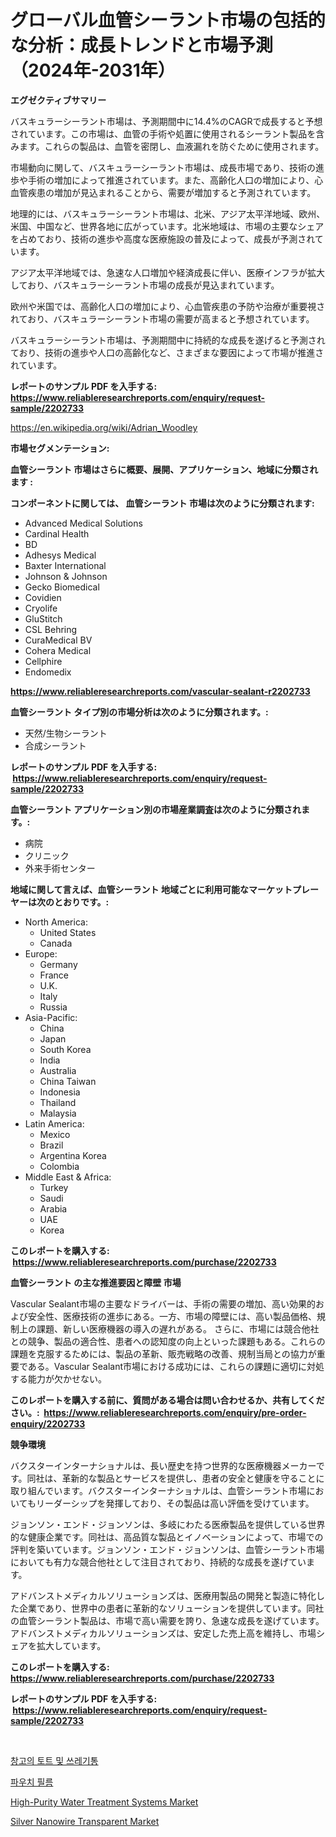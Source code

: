 <p><h1>グローバル血管シーラント市場の包括的な分析：成長トレンドと市場予測（2024年-2031年）</h1></p><p><strong>エグゼクティブサマリー</strong></p>
<p><p>バスキュラーシーラント市場は、予測期間中に14.4%のCAGRで成長すると予想されています。この市場は、血管の手術や処置に使用されるシーラント製品を含みます。これらの製品は、血管を密閉し、血液漏れを防ぐために使用されます。</p><p>市場動向に関して、バスキュラーシーラント市場は、成長市場であり、技術の進歩や手術の増加によって推進されています。また、高齢化人口の増加により、心血管疾患の増加が見込まれることから、需要が増加すると予測されています。</p><p>地理的には、バスキュラーシーラント市場は、北米、アジア太平洋地域、欧州、米国、中国など、世界各地に広がっています。北米地域は、市場の主要なシェアを占めており、技術の進歩や高度な医療施設の普及によって、成長が予測されています。</p><p>アジア太平洋地域では、急速な人口増加や経済成長に伴い、医療インフラが拡大しており、バスキュラーシーラント市場の成長が見込まれています。</p><p>欧州や米国では、高齢化人口の増加により、心血管疾患の予防や治療が重要視されており、バスキュラーシーラント市場の需要が高まると予想されています。</p><p>バスキュラーシーラント市場は、予測期間中に持続的な成長を遂げると予測されており、技術の進歩や人口の高齢化など、さまざまな要因によって市場が推進されています。</p></p>
<p><strong>レポートのサンプル PDF を入手する: <a href="https://www.reliableresearchreports.com/enquiry/request-sample/2202733">https://www.reliableresearchreports.com/enquiry/request-sample/2202733</a></strong></p>
<p><a href="https://en.wikipedia.org/wiki/Adrian_Woodley">https://en.wikipedia.org/wiki/Adrian_Woodley</a></p>
<p><strong>市場セグメンテーション:</strong></p>
<p><strong> 血管シーラント 市場はさらに概要、展開、アプリケーション、地域に分類されます :</strong></p>
<p><strong>コンポーネントに関しては、 血管シーラント 市場は次のように分類されます: &nbsp;</strong></p>
<p><ul><li>Advanced Medical Solutions</li><li>Cardinal Health</li><li>BD</li><li>Adhesys Medical</li><li>Baxter International</li><li>Johnson & Johnson</li><li>Gecko Biomedical</li><li>Covidien</li><li>Cryolife</li><li>GluStitch</li><li>CSL Behring</li><li>CuraMedical BV</li><li>Cohera Medical</li><li>Cellphire</li><li>Endomedix</li></ul></p>
<p><strong><a href="https://www.reliableresearchreports.com/vascular-sealant-r2202733">https://www.reliableresearchreports.com/vascular-sealant-r2202733</a></strong></p>
<p><strong> 血管シーラント タイプ別の市場分析は次のように分類されます。:</strong></p>
<p><ul><li>天然/生物シーラント</li><li>合成シーラント</li></ul></p>
<p><strong>レポートのサンプル PDF を入手する: &nbsp;<a href="https://www.reliableresearchreports.com/enquiry/request-sample/2202733">https://www.reliableresearchreports.com/enquiry/request-sample/2202733</a></strong></p>
<p><strong> 血管シーラント アプリケーション別の市場産業調査は次のように分類されます。:</strong></p>
<p><ul><li>病院</li><li>クリニック</li><li>外来手術センター</li></ul></p>
<p><strong>地域に関して言えば、血管シーラント 地域ごとに利用可能なマーケットプレーヤーは次のとおりです。:</strong></p>
<p><ul>
    <li>
        North America:
        <ul>
            <li>United States</li>
            <li>Canada</li>
        </ul>
    </li>
    <li>
        Europe:
        <ul>
            <li>Germany</li>
            <li>France</li>
            <li>U.K.</li>
            <li>Italy</li>
            <li>Russia</li>
        </ul>
    </li>
    <li>
        Asia-Pacific:
        <ul>
            <li>China</li>
            <li>Japan</li>
            <li>South Korea</li>
            <li>India</li>
            <li>Australia</li>
            <li>China Taiwan</li>
            <li>Indonesia</li>
            <li>Thailand</li>
            <li>Malaysia</li>
        </ul>
    </li>
    <li>
        Latin America:
        <ul>
            <li>Mexico</li>
            <li>Brazil</li>
            <li>Argentina Korea</li>
            <li>Colombia</li>
        </ul>
    </li>
    <li>
        Middle East & Africa:
        <ul>
            <li>Turkey</li>
            <li>Saudi</li>
            <li>Arabia</li>
            <li>UAE</li>
            <li>Korea</li>
        </ul>
    </li>
    </ul></p>
<p><strong>このレポートを購入する: &nbsp;<a href="https://www.reliableresearchreports.com/purchase/2202733">https://www.reliableresearchreports.com/purchase/2202733</a></strong></p>
<p><strong>血管シーラント の主な推進要因と障壁 市場</strong></p>
<p><p>Vascular Sealant市場の主要なドライバーは、手術の需要の増加、高い効果的および安全性、医療技術の進歩にある。一方、市場の障壁には、高い製品価格、規制上の課題、新しい医療機器の導入の遅れがある。 さらに、市場には競合他社との競争、製品の適合性、患者への認知度の向上といった課題もある。これらの課題を克服するためには、製品の革新、販売戦略の改善、規制当局との協力が重要である。Vascular Sealant市場における成功には、これらの課題に適切に対処する能力が欠かせない。</p></p>
<p><strong>このレポートを購入する前に、質問がある場合は問い合わせるか、共有してください。:&nbsp; <a href="https://www.reliableresearchreports.com/enquiry/pre-order-enquiry/2202733">https://www.reliableresearchreports.com/enquiry/pre-order-enquiry/2202733</a></strong></p>
<p><strong>競争環境</strong></p>
<p><p>バクスターインターナショナルは、長い歴史を持つ世界的な医療機器メーカーです。同社は、革新的な製品とサービスを提供し、患者の安全と健康を守ることに取り組んでいます。バクスターインターナショナルは、血管シーラント市場においてもリーダーシップを発揮しており、その製品は高い評価を受けています。</p><p>ジョンソン・エンド・ジョンソンは、多岐にわたる医療製品を提供している世界的な健康企業です。同社は、高品質な製品とイノベーションによって、市場での評判を築いています。ジョンソン・エンド・ジョンソンは、血管シーラント市場においても有力な競合他社として注目されており、持続的な成長を遂げています。</p><p>アドバンストメディカルソリューションズは、医療用製品の開発と製造に特化した企業であり、世界中の患者に革新的なソリューションを提供しています。同社の血管シーラント製品は、市場で高い需要を誇り、急速な成長を遂げています。アドバンストメディカルソリューションズは、安定した売上高を維持し、市場シェアを拡大しています。</p></p>
<p><strong>このレポートを購入する: &nbsp; <a href="https://www.reliableresearchreports.com/purchase/2202733">https://www.reliableresearchreports.com/purchase/2202733</a></strong></p>
<p><strong>レポートのサンプル PDF を入手する: &nbsp;<a href="https://www.reliableresearchreports.com/enquiry/request-sample/2202733">https://www.reliableresearchreports.com/enquiry/request-sample/2202733</a></strong><strong></strong></p>
<p>&nbsp;</p>
<p><p><a href="https://github.com/konokaryan/Market-Research-Report-List-1/blob/main/6122307127316.md">창고의 토트 및 쓰레기통</a></p><p><a href="https://github.com/mithunmistry2258/Market-Research-Report-List-1/blob/main/4965075127315.md">파우치 필름</a></p><p><a href="https://github.com/lubmix/Market-Research-Report-List-3/blob/main/high-purity-water-treatment-systems-market.md">High-Purity Water Treatment Systems Market</a></p><p><a href="https://github.com/Hazelklievgspy6vdcsmu106w/Market-Research-Report-List-3/blob/main/silver-nanowire-transparent-market.md">Silver Nanowire Transparent Market</a></p></p>